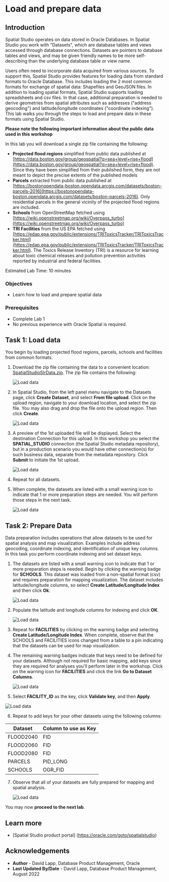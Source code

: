 # Load and prepare data


## Introduction

Spatial Studio operates on data stored in Oracle Databases. In Spatial Studio you work with "Datasets", which are database tables and views accessed through database connections. Datasets are pointers to database tables and views, and may be given friendly names to be more self-describing than the underlying database table or view name.  

Users often need to incorporate data acquired from various sources. To support this, Spatial Studio provides features for loading data from standard formats to Oracle Database.  This includes loading the 2 most common formats for exchange of spatial data: Shapefiles and GeoJSON files. In addition to loading spatial formats, Spatial Studio supports loading spreadsheets and csv files. In that case, additional preparation is needed to derive geometries from spatial attributes such as addresses ("address geocoding") and latitude/longitude coordinates ("coordinate indexing"). This lab walks you through the steps to load and prepare data in these formats using Spatial Studio. 

 **Please note the following important information about the public data used in this workshop**

 In this lab you will download a single zip file containing the following:

 * **Projected flood regions** simplified from public data published at [https://data.boston.gov/group/geospatial?q=sea+level+rise+flood](https://data.boston.gov/group/geospatial?q=sea+level+rise+flood). Since they have been simplified from their published form, they are not meant to depict the precise extents of the published models
 * **Parcels** extracted from public data published at [https://bostonopendata-boston.opendata.arcgis.com/datasets/boston-parcels-2016](https://bostonopendata-boston.opendata.arcgis.com/datasets/boston-parcels-2016). Only residential parcels in the general vicinity of the projected flood regions are included.
 * **Schools** from OpenStreetMap fetched using [https://wiki.openstreetmap.org/wiki/Overpass_turbo](https://wiki.openstreetmap.org/wiki/Overpass_turbo)
 * **TRI Facilities** from the US EPA fetched using [https://edap.epa.gov/public/extensions/TRIToxicsTracker/TRIToxicsTracker.html](https://edap.epa.gov/public/extensions/TRIToxicsTracker/TRIToxicsTracker.html). The Toxics Release Inventory (TRI) is a resource for learning about toxic chemical releases and pollution prevention activities reported by industrial and federal facilities. 


Estimated Lab Time: 10 minutes


### Objectives

* Learn how to load and prepare spatial data

### Prerequisites

* Complete Lab 1
* No previous experience with Oracle Spatial is required.


## Task 1: Load data

You begin by loading projected flood regions, parcels, schools and facilities from common formats. 

1. Download the zip file containing the data to a convenient location: [SpatialStudioSlrData.zip](https://objectstorage.us-ashburn-1.oraclecloud.com/p/jyHA4nclWcTaekNIdpKPq3u2gsLb00v_1mmRKDIuOEsp--D6GJWS_tMrqGmb85R2/n/c4u04/b/livelabsfiles/o/labfiles/SpatialStudioSlrData.zip). The zip file contains the following:

   ![Load data](images/load-data-01.png)

2. In Spatial Studio, from the left panel menu navigate to the Datasets page, click **Create Dataset**, and select **From file upload**. Click on the upload region, navigate to your download location, and select the zip file. You may also drag and drop the file onto the upload region. Then click **Create**.
   
   ![Load data](images/load-data-02.png)



4. A preview of the 1st uploaded file will be displayed. Select the destination Connection for this upload. In this workshop you select the **SPATIAL_STUDIO** connection (the Spatial Studio metadata repository), but in a production scenario you would have other connection(s) for such business data, separate from the metadata repository. Click **Submit** to initiate the 1st upload.
   
   ![Load data](images/load-data-03.png)

5. Repeat for all datasets.


6. When complete, the datasets are listed with a small warning icon to indicate that 1 or more preparation steps are needed. You will perform those steps in the next task.

   ![Load data](images/load-data-04.png)

## Task 2: Prepare Data

Data preparation includes operations that allow datasets to be used for spatial analysis and map visualization. Examples include address geocoding, coordinate indexing, and identification of unique key columns. In this task you perform coordinate indexing and set dataset keys.

1. The datasets are listed with a small warning icon to indicate that 1 or more preparation steps is needed. Begin by clicking the warning badge for **SCHOOLS**. This dataset was loaded from a non-spatial format (csv) and requires preparation for mapping visualization. The dataset includes latitude/longitude columns, so select **Create Latitude/Longitude Index** and then click **Ok**. 
   
   ![Load data](images/prep-data-01.png)  

2. Populate the latitude and longitude columns for indexing and click **OK**.

   ![Load data](images/prep-data-02.png)  

3. Repeat for **FACILITIES** by clicking on the warning badge and selecting **Create Latitude/Longitude Index**. When complete, observe that the SCHOOLS and FACILITIES icons changed from a table to a pin indicating that the datasets can be used for map visualization. 

    
4. The remaining warning badges indicate that keys need to be defined for your datasets. Although not required for basic mapping, add keys since they are required for analyses you'll perform later in the workshop. Click on the warning icon for **FACILITIES** and click the link **Go to Dataset Columns**.

   ![Load data](images/prep-data-03.png)  

5.  Select **FACILITY\_ID** as the key, click **Validate key**, and then **Apply**.

   ![Load data](images/prep-data-04.png)  

6. Repeat to add keys for your other datasets using the following columns:
   
 | Dataset | Column to use as Key |
 | --- | --- |
 | FLOOD2040 | FID |
 | FLOOD2060 | FID |
 | FLOOD2080 |FID |
 | PARCELS | PID\_LONG |
 | SCHOOLS | OGR\_FID |

7. Observe that all of your datasets are fully prepared for mapping and spatial analysis.

   ![Load data](images/prep-data-05.png)  

You may now **proceed to the next lab**.

## Learn more
* [Spatial Studio product portal] (https://oracle.com/goto/spatialstudio)

## Acknowledgements
* **Author** - David Lapp, Database Product Management, Oracle
* **Last Updated By/Date** - David Lapp, Database Product Management, August 2022

